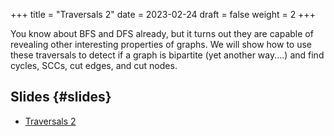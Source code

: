 +++
title = "Traversals 2"
date = 2023-02-24
draft = false
weight = 2
+++

You know about BFS and DFS already, but it turns out they are capable of revealing other interesting properties of
graphs.  We will show how to use these traversals to detect if a graph is bipartite (yet another way....) and find
cycles, SCCs, cut edges, and cut nodes.


## Slides {#slides}

-   [Traversals 2](/slides/traversals-2.pdf)
